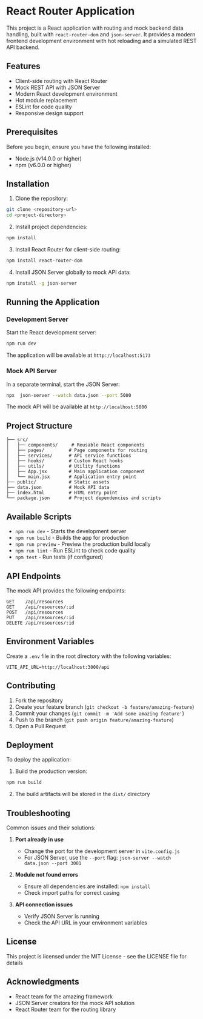 # React Router Application

This project is a React application with routing and mock backend data handling, built with `react-router-dom` and `json-server`. It provides a modern frontend development environment with hot reloading and a simulated REST API backend.

## Features

- Client-side routing with React Router
- Mock REST API with JSON Server
- Modern React development environment
- Hot module replacement
- ESLint for code quality
- Responsive design support

## Prerequisites

Before you begin, ensure you have the following installed:
- Node.js (v14.0.0 or higher)
- npm (v6.0.0 or higher)

## Installation

1. Clone the repository:
```bash
git clone <repository-url>
cd <project-directory>
```

2. Install project dependencies:
```bash
npm install
```

3. Install React Router for client-side routing:
```bash
npm install react-router-dom
```

4. Install JSON Server globally to mock API data:
```bash
npm install -g json-server
```

## Running the Application

### Development Server

Start the React development server:
```bash
npm run dev
```
The application will be available at `http://localhost:5173`

### Mock API Server

In a separate terminal, start the JSON Server:
```bash
npx  json-server --watch data.json --port 5000 
```
The mock API will be available at `http://localhost:5000`

## Project Structure

```
├── src/
│   ├── components/     # Reusable React components
│   ├── pages/         # Page components for routing
│   ├── services/      # API service functions
│   ├── hooks/         # Custom React hooks
│   ├── utils/         # Utility functions
│   ├── App.jsx        # Main application component
│   └── main.jsx       # Application entry point
├── public/            # Static assets
├── data.json          # Mock API data
├── index.html         # HTML entry point
└── package.json       # Project dependencies and scripts
```

## Available Scripts

- `npm run dev` - Starts the development server
- `npm run build` - Builds the app for production
- `npm run preview` - Preview the production build locally
- `npm run lint` - Run ESLint to check code quality
- `npm test` - Run tests (if configured)

## API Endpoints

The mock API provides the following endpoints:

```
GET    /api/resources
GET    /api/resources/:id
POST   /api/resources
PUT    /api/resources/:id
DELETE /api/resources/:id
```

## Environment Variables

Create a `.env` file in the root directory with the following variables:

```
VITE_API_URL=http://localhost:3000/api
```

## Contributing

1. Fork the repository
2. Create your feature branch (`git checkout -b feature/amazing-feature`)
3. Commit your changes (`git commit -m 'Add some amazing feature'`)
4. Push to the branch (`git push origin feature/amazing-feature`)
5. Open a Pull Request

## Deployment

To deploy the application:

1. Build the production version:
```bash
npm run build
```

2. The build artifacts will be stored in the `dist/` directory

## Troubleshooting

Common issues and their solutions:

1. **Port already in use**
   - Change the port for the development server in `vite.config.js`
   - For JSON Server, use the `--port` flag: `json-server --watch data.json --port 3001`

2. **Module not found errors**
   - Ensure all dependencies are installed: `npm install`
   - Check import paths for correct casing

3. **API connection issues**
   - Verify JSON Server is running
   - Check the API URL in your environment variables

## License

This project is licensed under the MIT License - see the LICENSE file for details

## Acknowledgments

- React team for the amazing framework
- JSON Server creators for the mock API solution
- React Router team for the routing library
